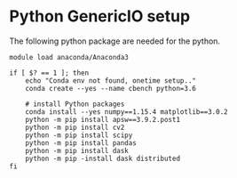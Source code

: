 # Python GenericIO setup
The following python package are needed for the python.



```
module load anaconda/Anaconda3

if [ $? == 1 ]; then
    echo "Conda env not found, onetime setup.."
    conda create --yes --name cbench python=3.6

    # install Python packages
    conda install --yes numpy==1.15.4 matplotlib==3.0.2
    python -m pip install apsw==3.9.2.post1
    python -m pip install cv2
    python -m pip install scipy
    python -m pip install pandas
    python -m pip install dask
    python -m pip -install dask distributed
fi
```